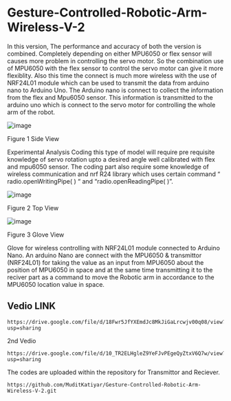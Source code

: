 # Gesture-Controlled-Robotic-Arm-Wireless-V-2

In this version, The performance and accuracy of both the version is combined. Completely depending on either MPU6050 or flex sensor will causes more problem in controlling the servo motor. So the combination use of MPU6050 with the flex sensor to control the servo motor can give it more flexiblity. Also this time the connect is much more wireless with the use of NRF24L01 module which can be used to transmit the data from arduino nano to Arduino Uno. The Arduino nano is connect to collect the information from the flex and Mpu6050 sensor. This information is transmitted to the arduino uno which is connect to the servo motor for controlling the whole arm of the robot.

![image](https://user-images.githubusercontent.com/113198082/191373353-ddd22bfc-1d5f-45b5-9f48-4f1352f1313e.png)


 
Figure 1 Side View

Experimental Analysis
Coding this type of model will require pre requisite knowledge of servo rotation upto a desired angle well calibrated with flex and mpu6050 sensor. The coding part also require some knowledge of wireless communication and nrf R24 library which uses certain command “ radio.openWritingPipe( ) “ and “radio.openReadingPipe( )”.

![image](https://user-images.githubusercontent.com/113198082/191373615-fb89063b-5750-429b-b3e4-15343dae95e3.png)

Figure 2 Top View

![image](https://user-images.githubusercontent.com/113198082/191373655-e1e59456-11e9-482b-af14-2f52a310aeb3.png)

Figure 3 Glove View

Glove for wireless controlling with NRF24L01 module connected to Arduino Nano. An arduino Nano are connect with the MPU6050 & transmittor (NRF24L01) for taking the value as an input from MPU6050 about the position of MPU6050 in space and at the same time transmitting it to the reciver part as a command to move the Robotic arm in accordance to the MPU6050 location value in space.

## Vedio LINK
    https://drive.google.com/file/d/18Fwr5JfYXEmdJc8MkJiGaLrcwjv00q08/view?usp=sharing

2nd Vedio

    https://drive.google.com/file/d/10_TR2ELHgleZ9YeFJvPEgeQyZtxV6Q7w/view?usp=sharing

    
The codes are uploaded within the repository for Transmittor and Reciever.


    https://github.com/MuditKatiyar/Gesture-Controlled-Robotic-Arm-Wireless-V-2.git

